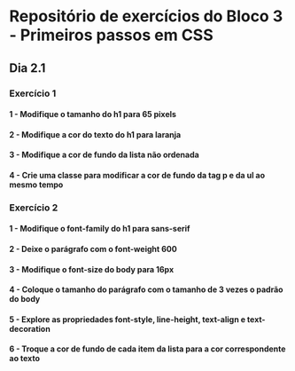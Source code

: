 # Repositório de exercícios do Bloco 3 - Primeiros passos em CSS 

## Dia 2.1 

### Exercício 1

#### 1 - Modifique o tamanho do h1 para 65 pixels
#### 2 - Modifique a cor do texto do h1 para laranja
#### 3 - Modifique a cor de fundo da lista não ordenada
#### 4 - Crie uma classe para modificar a cor de fundo da tag p e da ul ao mesmo tempo

### Exercício 2 

#### 1 - Modifique o font-family do h1 para sans-serif
#### 2 - Deixe o parágrafo com o font-weight 600
#### 3 - Modifique o font-size do body para 16px
#### 4 - Coloque o tamanho do parágrafo com o tamanho de 3 vezes o padrão do body
#### 5 - Explore as propriedades font-style, line-height, text-align e text-decoration
#### 6 - Troque a cor de fundo de cada item da lista para a cor correspondente ao texto
